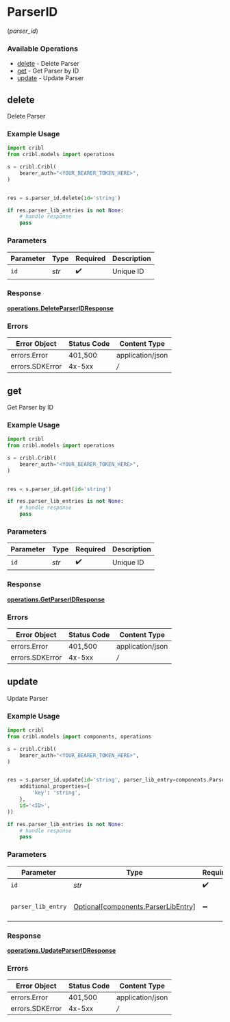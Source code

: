 # ParserID
(*parser_id*)

### Available Operations

* [delete](#delete) - Delete Parser
* [get](#get) - Get Parser by ID
* [update](#update) - Update Parser

## delete

Delete Parser

### Example Usage

```python
import cribl
from cribl.models import operations

s = cribl.Cribl(
    bearer_auth="<YOUR_BEARER_TOKEN_HERE>",
)


res = s.parser_id.delete(id='string')

if res.parser_lib_entries is not None:
    # handle response
    pass
```

### Parameters

| Parameter          | Type               | Required           | Description        |
| ------------------ | ------------------ | ------------------ | ------------------ |
| `id`               | *str*              | :heavy_check_mark: | Unique ID          |


### Response

**[operations.DeleteParserIDResponse](../../models/operations/deleteparseridresponse.md)**
### Errors

| Error Object     | Status Code      | Content Type     |
| ---------------- | ---------------- | ---------------- |
| errors.Error     | 401,500          | application/json |
| errors.SDKError  | 4x-5xx           | */*              |

## get

Get Parser by ID

### Example Usage

```python
import cribl
from cribl.models import operations

s = cribl.Cribl(
    bearer_auth="<YOUR_BEARER_TOKEN_HERE>",
)


res = s.parser_id.get(id='string')

if res.parser_lib_entries is not None:
    # handle response
    pass
```

### Parameters

| Parameter          | Type               | Required           | Description        |
| ------------------ | ------------------ | ------------------ | ------------------ |
| `id`               | *str*              | :heavy_check_mark: | Unique ID          |


### Response

**[operations.GetParserIDResponse](../../models/operations/getparseridresponse.md)**
### Errors

| Error Object     | Status Code      | Content Type     |
| ---------------- | ---------------- | ---------------- |
| errors.Error     | 401,500          | application/json |
| errors.SDKError  | 4x-5xx           | */*              |

## update

Update Parser

### Example Usage

```python
import cribl
from cribl.models import components, operations

s = cribl.Cribl(
    bearer_auth="<YOUR_BEARER_TOKEN_HERE>",
)


res = s.parser_id.update(id='string', parser_lib_entry=components.ParserLibEntry(
    additional_properties={
        'key': 'string',
    },
    id='<ID>',
))

if res.parser_lib_entries is not None:
    # handle response
    pass
```

### Parameters

| Parameter                                                                        | Type                                                                             | Required                                                                         | Description                                                                      |
| -------------------------------------------------------------------------------- | -------------------------------------------------------------------------------- | -------------------------------------------------------------------------------- | -------------------------------------------------------------------------------- |
| `id`                                                                             | *str*                                                                            | :heavy_check_mark:                                                               | Unique ID                                                                        |
| `parser_lib_entry`                                                               | [Optional[components.ParserLibEntry]](../../models/components/parserlibentry.md) | :heavy_minus_sign:                                                               | Parser object to be updated                                                      |


### Response

**[operations.UpdateParserIDResponse](../../models/operations/updateparseridresponse.md)**
### Errors

| Error Object     | Status Code      | Content Type     |
| ---------------- | ---------------- | ---------------- |
| errors.Error     | 401,500          | application/json |
| errors.SDKError  | 4x-5xx           | */*              |
